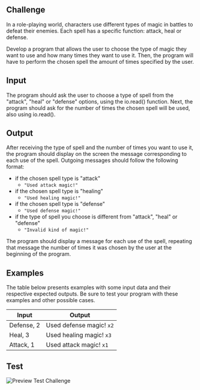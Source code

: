 ## Challenge

In a role-playing world, characters use different types of magic in battles to defeat their enemies. Each spell has a specific function: attack, heal or defense.

Develop a program that allows the user to choose the type of magic they want to use and how many times they want to use it. Then, the program will have to perform the chosen spell the amount of times specified by the user.

## Input

The program should ask the user to choose a type of spell from the "attack", "heal" or "defense" options, using the io.read() function. Next, the program should ask for the number of times the chosen spell will be used, also using io.read().

## Output

After receiving the type of spell and the number of times you want to use it, the program should display on the screen the message corresponding to each use of the spell. Outgoing messages should follow the following format:

- if the chosen spell type is "attack"
  - `"Used attack magic!"`
- if the chosen spell type is "healing"
  - `"Used healing magic!"`
- if the chosen spell type is "defense"
  - `"Used defense magic!"`
- if the type of spell you choose is different from "attack", "heal" or "defense"
  - `"Invalid kind of magic!"`

The program should display a message for each use of the spell, repeating that message the number of times it was chosen by the user at the beginning of the program.

## Examples

The table below presents examples with some input data and their respective expected outputs. Be sure to test your program with these examples and other possible cases.

| Input      | Output                   |
| ---------- | ------------------------ |
| Defense, 2 | Used defense magic! `x2` |
| Heal, 3    | Used healing magic! `x3` |
| Attack, 1  | Used attack magic! `x1`  |

## Test

![Preview Test Challenge](https://media.discordapp.net/attachments/1153843582134923384/1171124044452601856/image.png?ex=655b8942&is=65491442&hm=5cf6ede921441ff12890aa95ed813e4ddc36619920243e06c6f30c60aa7a370d&=&width=810&height=604)
